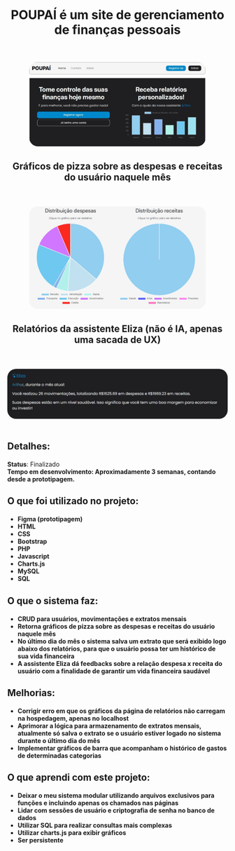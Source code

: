 <div align="center "style="margin-top: 20px; margin-bottom: 20px;">
  <h1>POUPAÍ é um site de gerenciamento de finanças pessoais</h1> <br>
</div>

<div align="center" style="margin-top: 20px;">
  <img src="assets/index.jpg" style="border-radius: 20px; max-width: 80%; height: auto;">
</div>

<div align="center" style="margin-top: 20px; margin-bottom: 20px;">
  <h2>Gráficos de pizza sobre as despesas e receitas do usuário naquele mês</h2> <br>
</div>

<div align="center">
  <img src="assets/relatorios.jpg" style="border-radius: 20px; max-width: 80%; height: auto;">
</div>

<div align="center" style="margin-top: 20px; margin-bottom: 20px;">
  <h2>Relatórios da assistente Eliza (não é IA, apenas uma sacada de UX)</h2> <br>
</div>

<div align="center">
  <img src="assets/eliza.jpg" style="border-radius: 20px; height: auto;">
</div>

<br>

<div align="left" style="margin-top: 20px; margin-bottom: 20px;">
  <h2>Detalhes:</h2>
</div>

<div align="left" style="margin-top: 20px; margin-bottom: 20px;">
  <strong>Status</strong>: Finalizado <br>
  <strong>Tempo em desenvolvimento<strong>: Aproximadamente 3 semanas, contando desde a prototipagem. <br> 
</div>

<div align="left" style="margin-top: 20px; margin-bottom: 20px;">
  <h2>O que foi utilizado no projeto:</h2>
</div>

<ul>
  <li>Figma (prototipagem)</li>
  <li>HTML</li>
  <li>CSS</li>
  <li>Bootstrap</li>
  <li>PHP</li>
  <li>Javascript</li>
  <li>Charts.js</li>
  <li>MySQL</li>
  <li>SQL</li>
</ul>

<div align="left" style="margin-top: 20px; margin-bottom: 20px;">
  <h2>O que o sistema faz:</h2>
</div>

<ul>
  <li>CRUD para usuários, movimentações e extratos mensais</li>
  <li>Retorna gráficos de pizza sobre as despesas e receitas do usuário naquele mês</li>
  <li>No último dia do mês o sistema salva um extrato que será exibido logo abaixo dos relatórios, para que o usuário possa ter um histórico de sua vida financeira</li>
  <li>A assistente Eliza dá feedbacks sobre a relação despesa x receita do usuário com a finalidade de garantir um vida financeira saudável</li>
</ul>

<div align="left" style="margin-top: 20px; margin-bottom: 20px;">
  <h2>Melhorias:</h2>
</div>

<ul>
  <li>Corrigir erro em que os gráficos da página de relatórios não carregam na hospedagem, apenas no localhost</li>
  <li>Aprimorar a lógica para armazenamento de extratos mensais, atualmente só salva o extrato se o usuário estiver logado no sistema durante o último dia do mês</li>
  <li>Implementar gráficos de barra que acompanham o histórico de gastos de determinadas categorias</li>
</ul>

<div align="left" style="margin-top: 20px; margin-bottom: 20px;">
  <h2>O que aprendi com este projeto:</h2>
</div>

<ul>
  <li>Deixar o meu sistema modular utilizando arquivos exclusivos para funções e incluindo apenas os chamados nas páginas</li>
  <li>Lidar com sessões de usuário e criptografia de senha no banco de dados</li>
  <li>Utilizar SQL para realizar consultas mais complexas</li>
  <li>Utilizar charts.js para exibir gráficos</li>
  <li>Ser persistente</li>
</ul>
